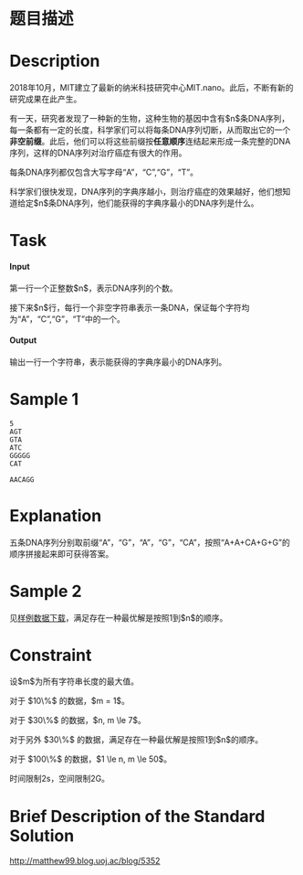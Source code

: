 # 题目描述


# Description


<p>2018年10月，MIT建立了最新的纳米科技研究中心MIT.nano。此后，不断有新的研究成果在此产生。</p>
<p>有一天，研究者发现了一种新的生物，这种生物的基因中含有$n$条DNA序列，每一条都有一定的长度，科学家们可以将每条DNA序列切断，从而取出它的一个<strong>非空前缀</strong>。此后，他们可以将这些前缀按<strong>任意顺序</strong>连结起来形成一条完整的DNA序列，这样的DNA序列对治疗癌症有很大的作用。</p>
<p>每条DNA序列都仅包含大写字母“A”，“C”,“G”，“T”。</p>
<p>科学家们很快发现，DNA序列的字典序越小，则治疗癌症的效果越好，他们想知道给定$n$条DNA序列，他们能获得的字典序最小的DNA序列是什么。</p>

# Task


<h4>Input</h4>
<p>第一行一个正整数$n$，表示DNA序列的个数。</p>
<p>接下来$n$行，每行一个非空字符串表示一条DNA，保证每个字符均为“A”，“C”,“G”，“T”中的一个。</p>
<h4>Output</h4>
<p>输出一行一个字符串，表示能获得的字典序最小的DNA序列。</p>

# Sample 1


<pre><code>5
AGT
GTA
ATC
GGGGG
CAT</code></pre>
<pre><code>AACAGG</code></pre>

# Explanation


<p>五条DNA序列分别取前缀“A”，“G”，“A”，“G”，“CA”，按照“A+A+CA+G+G”的顺序拼接起来即可获得答案。</p>

# Sample 2


<p>见<a href="http://uoj.ac/download.php?type=problem&amp;id=494">样例数据下载</a>，满足存在一种最优解是按照1到$n$的顺序。</p>

# Constraint


<p>设$m$为所有字符串长度的最大值。</p>
<p>对于 $10\%$ 的数据，$m = 1$。</p>
<p>对于 $30\%$ 的数据，$n, m \le 7$。  </p>
<p>对于另外 $30\%$ 的数据，满足存在一种最优解是按照1到$n$的顺序。</p>
<p>对于 $100\%$ 的数据，$1 \le n, m \le 50$。</p>
<p>时间限制2s，空间限制2G。</p>

# Brief Description of the Standard Solution


<p><a href="http://matthew99.blog.uoj.ac/blog/5352">http://matthew99.blog.uoj.ac/blog/5352</a></p>
